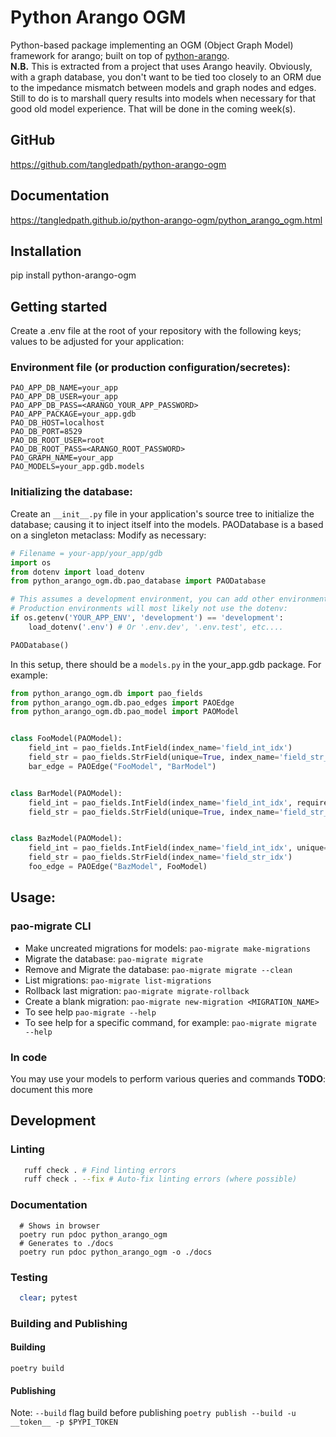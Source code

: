 # Python Arango OGM
Python-based package implementing an OGM (Object Graph Model) framework for arango; built on top of [python-arango]([url](https://github.com/arangodb/python-arango/)).  
**N.B.** This is extracted from a project that uses Arango heavily.  Obviously, with a graph database, you don't want to be tied too closely to an ORM due to the impedance mismatch between models and graph nodes and edges.  Still to do is to marshall query results into models when necessary for that good old model experience.  That will be done in the coming week(s).  

## GitHub
https://github.com/tangledpath/python-arango-ogm

## Documentation
https://tangledpath.github.io/python-arango-ogm/python_arango_ogm.html

## Installation
pip install python-arango-ogm

## Getting started
Create a .env file at the root of your repository with the following keys; values to be adjusted for your application:

### Environment file (or production configuration/secretes):
```
PAO_APP_DB_NAME=your_app
PAO_APP_DB_USER=your_app 
PAO_APP_DB_PASS=<ARANGO_YOUR_APP_PASSWORD>
PAO_APP_PACKAGE=your_app.gdb
PAO_DB_HOST=localhost
PAO_DB_PORT=8529
PAO_DB_ROOT_USER=root
PAO_DB_ROOT_PASS=<ARANGO_ROOT_PASSWORD>
PAO_GRAPH_NAME=your_app
PAO_MODELS=your_app.gdb.models
```

### Initializing the database:
Create an `__init__.py` file in your application's source tree to initialize the database; causing it to inject itself into the models.  PAODatabase is a based on a singleton metaclass:
Modify as necessary:
```python
# Filename = your-app/your_app/gdb
import os
from dotenv import load_dotenv
from python_arango_ogm.db.pao_database import PAODatabase

# This assumes a development environment, you can add other environments; e.g., test.
# Production environments will most likely not use the dotenv:
if os.getenv('YOUR_APP_ENV', 'development') == 'development':
    load_dotenv('.env') # Or '.env.dev', '.env.test', etc....

PAODatabase()
```

In this setup, there should be a `models.py` in the your_app.gdb package.  For example:

```python
from python_arango_ogm.db import pao_fields
from python_arango_ogm.db.pao_edges import PAOEdge
from python_arango_ogm.db.pao_model import PAOModel


class FooModel(PAOModel):
    field_int = pao_fields.IntField(index_name='field_int_idx')
    field_str = pao_fields.StrField(unique=True, index_name='field_str_idx')
    bar_edge = PAOEdge("FooModel", "BarModel")


class BarModel(PAOModel):
    field_int = pao_fields.IntField(index_name='field_int_idx', required=True)
    field_str = pao_fields.StrField(unique=True, index_name='field_str_idx')


class BazModel(PAOModel):
    field_int = pao_fields.IntField(index_name='field_int_idx', unique=True, required=True)
    field_str = pao_fields.StrField(index_name='field_str_idx')
    foo_edge = PAOEdge("BazModel", FooModel)
```

## Usage:
### pao-migrate CLI
* Make uncreated migrations for models: `pao-migrate make-migrations`
* Migrate the database: `pao-migrate migrate`
* Remove and Migrate the database: `pao-migrate migrate --clean`
* List migrations: `pao-migrate list-migrations`
* Rollback last migration: `pao-migrate migrate-rollback`
* Create a blank migration: `pao-migrate new-migration <MIGRATION_NAME>`
* To see help `pao-migrate --help`
* To see help for a specific command, for example: `pao-migrate migrate --help`

### In code
You may use your models to perform various queries and commands
**TODO**: document this more

## Development
### Linting
```bash
   ruff check . # Find linting errors
   ruff check . --fix # Auto-fix linting errors (where possible)
```

### Documentation
```
  # Shows in browser
  poetry run pdoc python_arango_ogm
  # Generates to ./docs
  poetry run pdoc python_arango_ogm -o ./docs
```

### Testing
```bash
  clear; pytest
```

### Building and Publishing
#### Building
`poetry build`
#### Publishing
Note: `--build` flag build before publishing
`poetry publish --build -u __token__ -p $PYPI_TOKEN`
